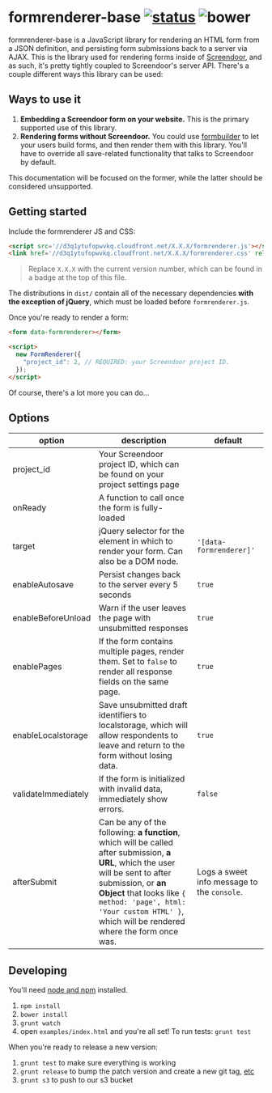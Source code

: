 formrenderer-base [![status]](https://circleci.com/gh/dobtco/formrenderer-base/tree/master) ![bower]
=================

formrenderer-base is a JavaScript library for rendering an HTML form from a JSON definition, and persisting form submissions back to a server via AJAX. This is the library used for rendering forms inside of [Screendoor](http://www.dobt.co/screendoor), and as such, it's pretty tightly coupled to Screendoor's server API. There's a couple different ways this library can be used:

## Ways to use it

1. **Embedding a Screendoor form on your website.** This is the primary supported use of this library.
2. **Rendering forms without Screendoor.** You could use [formbuilder](https://github.com/dobtco/formbuilder) to let your users build forms, and then render them with this library. You'll have to override all save-related functionality that talks to Screendoor by default.

This documentation will be focused on the former, while the latter should be considered unsupported.

## Getting started

Include the formrenderer JS and CSS:

```html
<script src='//d3q1ytufopwvkq.cloudfront.net/X.X.X/formrenderer.js'></script>
<link href='//d3q1ytufopwvkq.cloudfront.net/X.X.X/formrenderer.css' rel='stylesheet' />
```

> Replace `X.X.X` with the current version number, which can be found in a badge at the top of this file.

The distributions in `dist/` contain all of the necessary dependencies **with the exception of jQuery**, which must be loaded before `formrenderer.js`.

Once you're ready to render a form:

```html
<form data-formrenderer></form>

<script>
  new FormRenderer({
    "project_id": 2, // REQUIRED: your Screendoor project ID.
  });
</script>
```

Of course, there's a lot more you can do...

## Options

| option | description | default |
| --- | --- | --- |
| project_id | Your Screendoor project ID, which can be found on your project settings page |  |
| onReady | A function to call once the form is fully-loaded |  |
| target | jQuery selector for the element in which to render your form. Can also be a DOM node. | `'[data-formrenderer]'` |
| enableAutosave | Persist changes back to the server every 5 seconds | `true` |
| enableBeforeUnload | Warn if the user leaves the page with unsubmitted responses | `true` |
| enablePages | If the form contains multiple pages, render them. Set to `false` to render all response fields on the same page. | `true` |
| enableLocalstorage | Save unsubmitted draft identifiers to localstorage, which will allow respondents to leave and return to the form without losing data. | `true` |
| validateImmediately | If the form is initialized with invalid data, immediately show errors. | `false` |
| afterSubmit | Can be any of the following: **a function**, which will be called after submission, **a URL**, which the user will be sent to after submission, or **an Object** that looks like `{ method: 'page', html: 'Your custom HTML' }`, which will be rendered where the form once was. | Logs a sweet info message to the `console`. |

## Developing

You'll need [node and npm](http://nodejs.org/) installed.

1. `npm install`
2. `bower install`
3. `grunt watch`
4. open `examples/index.html` and you're all set! To run tests: `grunt test`

When you're ready to release a new version:

1. `grunt test` to make sure everything is working
2. `grunt release` to bump the patch version and create a new git tag, [etc](https://github.com/geddski/grunt-release)
3. `grunt s3` to push to our s3 bucket

[status]: https://circleci-badges.herokuapp.com/dobtco/formrenderer-base/0532babff46c3141013e1c5aca8fd90d862affe9
[bower]: https://img.shields.io/bower/v/formrenderer-base.svg
